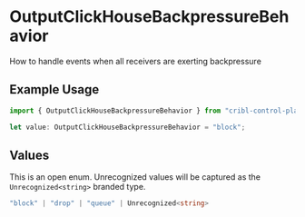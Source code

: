 # OutputClickHouseBackpressureBehavior

How to handle events when all receivers are exerting backpressure

## Example Usage

```typescript
import { OutputClickHouseBackpressureBehavior } from "cribl-control-plane/models/operations";

let value: OutputClickHouseBackpressureBehavior = "block";
```

## Values

This is an open enum. Unrecognized values will be captured as the `Unrecognized<string>` branded type.

```typescript
"block" | "drop" | "queue" | Unrecognized<string>
```
